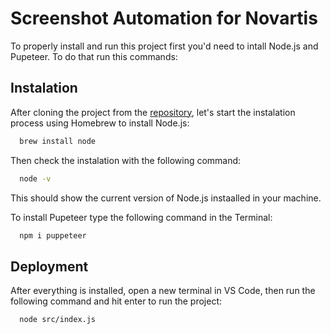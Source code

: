 # Screenshot Automation for Novartis

To properly install and run this project first you'd need to intall Node.js and Pupeteer. To do that run this commands:




## Instalation

After cloning the project from the [repository](https://github.com/Aortegal99/NVS-Automation-Screenshot), let's start the instalation process using Homebrew to install Node.js:

```bash
  brew install node
```
Then check the instalation with the following command:

```bash
  node -v
```
This should show the current version of Node.js instaalled in your machine.

To install Pupeteer type the following command in the Terminal:

```bash
  npm i puppeteer
```

## Deployment
After everything is installed, open a new terminal in VS Code, then run the following command and hit enter to run the project:
```bash
  node src/index.js
```

